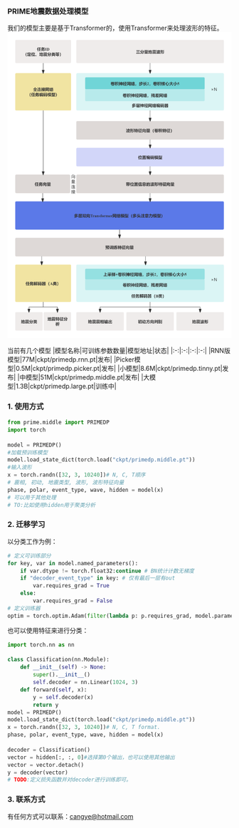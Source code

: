 ### PRIME地震数据处理模型
我们的模型主要是基于Transformer的，使用Transformer来处理波形的特征。
![structure of PRIME-DP](fig/structure.png)

当前有几个模型
|模型名称|可训练参数数量|模型地址|状态|
|:-:|:-:|:-:|:-:|
|RNN版模型|77M|ckpt/primedp.rnn.pt|发布|
|Picker模型|0.5M|ckpt/primedp.picker.pt|发布|
|小模型|8.6M|ckpt/primedp.tinny.pt|发布|
|中模型|51M|ckpt/primedp.middle.pt|发布|
|大模型|1.3B|ckpt/primedp.large.pt|训练中|

### 1. 使用方式
```Python 
from prime.middle import PRIMEDP 
import torch 

model = PRIMEDP() 
#加载预训练模型
model.load_state_dict(torch.load("ckpt/primedp.middle.pt"))
#输入波形
x = torch.randn([32, 3, 10240])# N, C, T顺序
# 震相, 初动, 地震类型, 波形, 波形特征向量
phase, polar, event_type, wave, hidden = model(x) 
# 可以用于其他处理
# TO:比如使用hidden用于聚类分析
```

### 2. 迁移学习
以分类工作为例：
```Python 
# 定义可训练部分
for key, var in model.named_parameters():
    if var.dtype != torch.float32:continue # BN统计计数无梯度
    if "decoder_event_type" in key: # 仅有最后一层有out
        var.requires_grad = True
    else:
        var.requires_grad = False  
# 定义训练器    
optim = torch.optim.Adam(filter(lambda p: p.requires_grad, model.parameters()), 1e-3, weight_decay=1e-1)
```

也可以使用特征来进行分类：
```Python 
import torch.nn as nn 

class Classification(nn.Module):
    def __init__(self) -> None:
        super().__init__() 
        self.decoder = nn.Linear(1024, 3) 
    def forward(self, x):
        y = self.decoder(x) 
        return y 
model = PRIMEDP() 
model.load_state_dict(torch.load("ckpt/primedp.middle.pt"))
x = torch.randn([32, 3, 10240])# N, C, T format. 
phase, polar, event_type, wave, hidden = model(x) 

decoder = Classification() 
vector = hidden[:, :, 0]#选择第0个输出，也可以使用其他输出
vector = vector.detach() 
y = decoder(vector) 
# TODO:定义损失函数并对decoder进行训练即可。
```

### 3. 联系方式
有任何方式可以联系：cangye@hotmail.com 